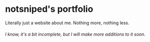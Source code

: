# notsniped's portfolio
Literally just a website about me. Nothing more, nothing less.

<h6>I know, it's a bit incomplete, but I will make more additions to it soon.</h6>
